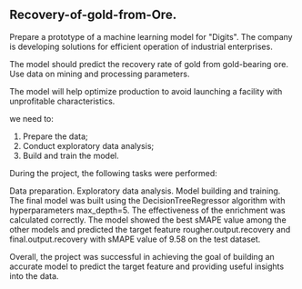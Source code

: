 
## Recovery-of-gold-from-Ore.

Prepare a prototype of a machine learning model for "Digits". The company is developing solutions for efficient operation of industrial enterprises.

The model should predict the recovery rate of gold from gold-bearing ore. Use data on mining and processing parameters.

The model will help optimize production to avoid launching a facility with unprofitable characteristics.

we need to:

1. Prepare the data;
2. Conduct exploratory data analysis;
3. Build and train the model.

During the project, the following tasks were performed:

Data preparation. Exploratory data analysis. Model building and training. The final model was built using the DecisionTreeRegressor algorithm with hyperparameters max_depth=5. The effectiveness of the enrichment was calculated correctly. The model showed the best sMAPE value among the other models and predicted the target feature rougher.output.recovery and final.output.recovery with sMAPE value of 9.58 on the test dataset.

Overall, the project was successful in achieving the goal of building an accurate model to predict the target feature and providing useful insights into the data.

